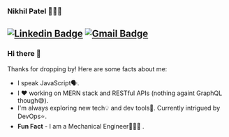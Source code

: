### Nikhil Patel 👨🏻‍💻
<!--
**NikhilP99/NikhilP99** is a ✨ _special_ ✨ repository because its `README.md` (this file) appears on your GitHub profile.
-->
[![Linkedin Badge](https://img.shields.io/badge/-LinkedIn-blue?style=flat-square&logo=Linkedin&logoColor=white&link=https://www.linkedin.com/in/https://www.linkedin.com/in/nikhilp99//)](https://www.linkedin.com/in/https://www.linkedin.com/in/nikhilp99//)
[![Gmail Badge](https://img.shields.io/badge/-Gmail-c14438?style=flat-square&logo=Gmail&logoColor=white&link=mailto:nikhilpatel.indore@gmail.com)](mailto:nikhilpatel.indore@gmail.com)
---------

### Hi there 👋
Thanks for dropping by! Here are some facts about me:
- I speak JavaScript🗣️.
- I ❤️ working on MERN stack and RESTful APIs (nothing againt GraphQL though😅).
- I'm always exploring new tech💡 and dev tools🔨. Currently intrigued by DevOps⭐.
- **Fun Fact** - I am a Mechanical Engineer👨🏻‍🔧 .
